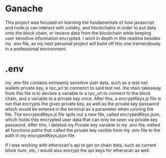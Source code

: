 # Ganache

This project was focused on learning the fundamentals of how javascript and node.js can interact with solidity, and blockchains in order to put data onto the block chain, or recieve data from the blockchain while keeping user sensitive information encrypted. I wont in depth in this readme besides my .env file, as my next personal project will build off this one tremendously in a professional environment.

# .env

my .env file contains extreamly sensitive user data, such as a test-net wallets private key, a rpc_url to connenct to said test net. the main takeaway from this file is to declare a variable to a rpc_url to connect to the block chain, and a variable to a private key once. After this, a encryptKeys.js file is run that encrypts the given private key, as well as the private key password which would be entered in the terminal as a parameter when running the file. The encrypedKeys.js file spits out a new file, called encrypedKeys.json, which holds thte encrypted user data that can only be seen via private key password. After this, I deleted my Private key variable in my .env file, edited all functions paths that called the private key varible from my .env file to the path in my encrypedKeys.json file. 

If I was working with etherscan's api to get on chain data, such as current block num, etc, I would also encrypt the api keys for etherscan as well.
